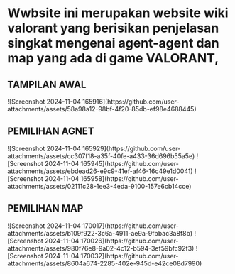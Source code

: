 <h1>Wwbsite ini merupakan website wiki valorant yang berisikan penjelasan singkat mengenai agent-agent dan map yang ada di game VALORANT,</h1>

<h2>TAMPILAN AWAL</h2>
![Screenshot 2024-11-04 165916](https://github.com/user-attachments/assets/58a98a12-98bf-4f20-85db-ef98e4688445)

<h2>PEMILIHAN AGNET</h2>
![Screenshot 2024-11-04 165929](https://github.com/user-attachments/assets/cc307f18-a35f-40fe-a433-36d696b55a5e)
![Screenshot 2024-11-04 165945](https://github.com/user-attachments/assets/ebdead26-e9c9-41ef-af46-16c49e1d0041)
![Screenshot 2024-11-04 165958](https://github.com/user-attachments/assets/02111c28-1ee3-4eda-9100-157e6cb14cce)

<h2>PEMILIHAN MAP</h2>
![Screenshot 2024-11-04 170017](https://github.com/user-attachments/assets/b109f922-3c6a-4911-ae9a-9fbbac3a8f8b)
![Screenshot 2024-11-04 170026](https://github.com/user-attachments/assets/980f76e8-9a02-4c12-b594-3ef59bfc92f3)
![Screenshot 2024-11-04 170032](https://github.com/user-attachments/assets/8604a674-2285-402e-945d-e42ce08d7990)
